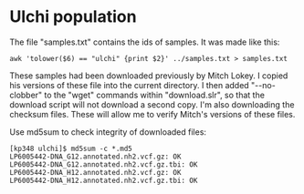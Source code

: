 # Ulchi population

The file "samples.txt" contains the ids of samples.  It was made like
this:

    awk 'tolower($6) == "ulchi" {print $2}' ../samples.txt > samples.txt

These samples had been downloaded previously by Mitch Lokey. I copied
his versions of these file into the current directory.  I then added
"--no-clobber" to the "wget" commands within "download.slr", so that
the download script will not download a second copy. I'm also
downloading the checksum files. These will allow me to verify Mitch's
versions of these files.

Use md5sum to check integrity of downloaded files:

    [kp348 ulchi]$ md5sum -c *.md5
    LP6005442-DNA_G12.annotated.nh2.vcf.gz: OK
    LP6005442-DNA_G12.annotated.nh2.vcf.gz.tbi: OK
    LP6005442-DNA_H12.annotated.nh2.vcf.gz: OK
    LP6005442-DNA_H12.annotated.nh2.vcf.gz.tbi: OK
